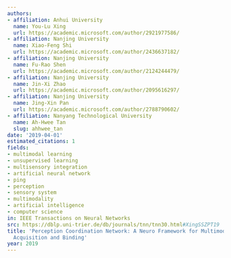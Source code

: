 ```yaml
---
authors:
- affiliation: Anhui University
  name: You-Lu Xing
  url: https://academic.microsoft.com/author/2921977586/
- affiliation: Nanjing University
  name: Xiao-Feng Shi
  url: https://academic.microsoft.com/author/2436637182/
- affiliation: Nanjing University
  name: Fu-Rao Shen
  url: https://academic.microsoft.com/author/2124244479/
- affiliation: Nanjing University
  name: Jin-Xi Zhao
  url: https://academic.microsoft.com/author/2095616297/
- affiliation: Nanjing University
  name: Jing-Xin Pan
  url: https://academic.microsoft.com/author/2788790602/
- affiliation: Nanyang Technological University
  name: Ah-Hwee Tan
  slug: ahhwee_tan
date: '2019-04-01'
estimated_citations: 1
fields:
- multimodal learning
- unsupervised learning
- multisensory integration
- artificial neural network
- ping
- perception
- sensory system
- multimodality
- artificial intelligence
- computer science
in: IEEE Transactions on Neural Networks
src: https://dblp.uni-trier.de/db/journals/tnn/tnn30.html#XingSSZPT19
title: 'Perception Coordination Network: A Neuro Framework for Multimodal Concept
  Acquisition and Binding'
year: 2019
---
```

